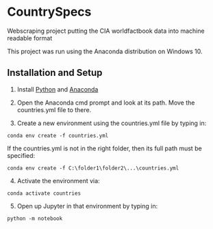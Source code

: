 # CountrySpecs
Webscraping project putting the CIA worldfactbook data into machine readable format

This project was run using the Anaconda distribution on Windows 10.

## Installation and Setup
1. Install [Python](https://www.python.org/downloads/) and [Anaconda](https://www.anaconda.com/distribution/)

2. Open the Anaconda cmd prompt and look at its path. Move the countries.yml file to there.

3. Create a new environment using the countries.yml file by typing in: 

`conda env create -f countries.yml`

If the countries.yml is not in the right folder, then its full path must be specified:

`conda env create -f C:\folder1\folder2\...\countries.yml`

4. Activate the environment via:

`conda activate countries`

5. Open up Jupyter in that environment by typing in:

`python -m notebook`
